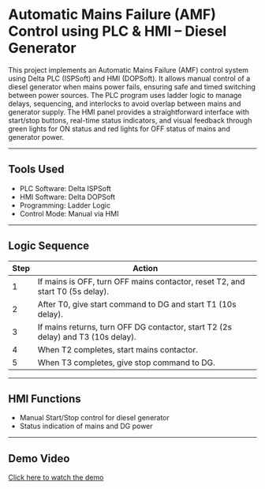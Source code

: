 # Automatic Mains Failure (AMF) Control using PLC & HMI – Diesel Generator

This project implements an Automatic Mains Failure (AMF) control system using Delta PLC (ISPSoft) and HMI (DOPSoft). It allows manual control of a diesel generator when mains power fails, ensuring safe and timed switching between power sources. The PLC program uses ladder logic to manage delays, sequencing, and interlocks to avoid overlap between mains and generator supply. The HMI panel provides a straightforward interface with start/stop buttons, real-time status indicators, and visual feedback through green lights for ON status and red lights for OFF status of mains and generator power.

---

## Tools Used

- PLC Software: Delta ISPSoft  
- HMI Software: Delta DOPSoft  
- Programming: Ladder Logic  
- Control Mode: Manual via HMI

---

## Logic Sequence

| Step | Action |
|------|--------|
| 1 | If mains is OFF, turn OFF mains contactor, reset T2, and start T0 (5s delay). |
| 2 | After T0, give start command to DG and start T1 (10s delay). |
| 3 | If mains returns, turn OFF DG contactor, start T2 (2s delay) and T3 (10s delay). |
| 4 | When T2 completes, start mains contactor. |
| 5 | When T3 completes, give stop command to DG. |

---

## HMI Functions

- Manual Start/Stop control for diesel generator  
- Status indication of mains and DG power

---

## Demo Video

[Click here to watch the demo](https://drive.google.com/file/d/1qJNNb70yEEvOkLCQmNYE3rNRsvSJ8xbo/view)
